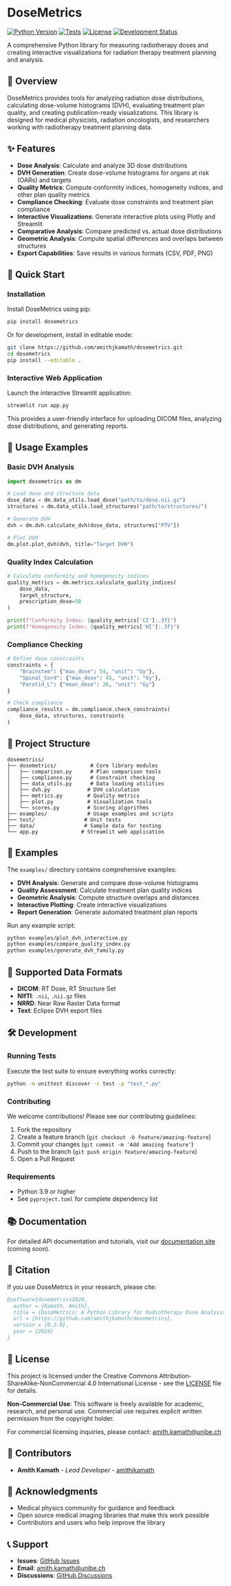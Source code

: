 # DoseMetrics

[![Python Version](https://img.shields.io/badge/python-3.9%2B-blue.svg)](https://python.org)
[![Tests](https://github.com/amithjkamath/dosemetrics/actions/workflows/python-app.yml/badge.svg)](https://github.com/amithjkamath/dosemetrics/actions/workflows/python-app.yml)
[![License](https://img.shields.io/badge/license-CC%20BY--SA--NC%204.0-green.svg)](LICENSE)
[![Development Status](https://img.shields.io/badge/status-alpha-orange.svg)](https://github.com/amithjkamath/dosemetrics)

A comprehensive Python library for measuring radiotherapy doses and creating interactive visualizations for radiation therapy treatment planning and analysis.

## 🎯 Overview

DoseMetrics provides tools for analyzing radiation dose distributions, calculating dose-volume histograms (DVH), evaluating treatment plan quality, and creating publication-ready visualizations. This library is designed for medical physicists, radiation oncologists, and researchers working with radiotherapy treatment planning data.

## ✨ Features

- **Dose Analysis**: Calculate and analyze 3D dose distributions
- **DVH Generation**: Create dose-volume histograms for organs at risk (OARs) and targets
- **Quality Metrics**: Compute conformity indices, homogeneity indices, and other plan quality metrics
- **Compliance Checking**: Evaluate dose constraints and treatment plan compliance
- **Interactive Visualizations**: Generate interactive plots using Plotly and Streamlit
- **Comparative Analysis**: Compare predicted vs. actual dose distributions
- **Geometric Analysis**: Compute spatial differences and overlaps between structures
- **Export Capabilities**: Save results in various formats (CSV, PDF, PNG)

## 🚀 Quick Start

### Installation

Install DoseMetrics using pip:

```bash
pip install dosemetrics
```

Or for development, install in editable mode:

```bash
git clone https://github.com/amithjkamath/dosemetrics.git
cd dosemetrics
pip install --editable .
```

### Interactive Web Application

Launch the interactive Streamlit application:

```bash
streamlit run app.py
```

This provides a user-friendly interface for uploading DICOM files, analyzing dose distributions, and generating reports.

## 📖 Usage Examples

### Basic DVH Analysis

```python
import dosemetrics as dm

# Load dose and structure data
dose_data = dm.data_utils.load_dose("path/to/dose.nii.gz")
structures = dm.data_utils.load_structures("path/to/structures/")

# Generate DVH
dvh = dm.dvh.calculate_dvh(dose_data, structures["PTV"])

# Plot DVH
dm.plot.plot_dvh(dvh, title="Target DVH")
```

### Quality Index Calculation

```python
# Calculate conformity and homogeneity indices
quality_metrics = dm.metrics.calculate_quality_indices(
    dose_data, 
    target_structure, 
    prescription_dose=50
)

print(f"Conformity Index: {quality_metrics['CI']:.3f}")
print(f"Homogeneity Index: {quality_metrics['HI']:.3f}")
```

### Compliance Checking

```python
# Define dose constraints
constraints = {
    "Brainstem": {"max_dose": 54, "unit": "Gy"},
    "Spinal_Cord": {"max_dose": 45, "unit": "Gy"},
    "Parotid_L": {"mean_dose": 26, "unit": "Gy"}
}

# Check compliance
compliance_results = dm.compliance.check_constraints(
    dose_data, structures, constraints
)
```

## 📁 Project Structure

```
dosemetrics/
├── dosemetrics/           # Core library modules
│   ├── comparison.py      # Plan comparison tools
│   ├── compliance.py      # Constraint checking
│   ├── data_utils.py      # Data loading utilities
│   ├── dvh.py            # DVH calculation
│   ├── metrics.py        # Quality metrics
│   ├── plot.py           # Visualization tools
│   └── scores.py         # Scoring algorithms
├── examples/             # Usage examples and scripts
├── test/                # Unit tests
├── data/                # Sample data for testing
└── app.py              # Streamlit web application
```

## 🧪 Examples

The `examples/` directory contains comprehensive examples:

- **DVH Analysis**: Generate and compare dose-volume histograms
- **Quality Assessment**: Calculate treatment plan quality indices
- **Geometric Analysis**: Compute structure overlaps and distances
- **Interactive Plotting**: Create interactive visualizations
- **Report Generation**: Generate automated treatment plan reports

Run any example script:

```bash
python examples/plot_dvh_interactive.py
python examples/compare_quality_index.py
python examples/generate_dvh_family.py
```

## 🔬 Supported Data Formats

- **DICOM**: RT Dose, RT Structure Set
- **NIfTI**: `.nii`, `.nii.gz` files
- **NRRD**: Near Raw Raster Data format
- **Text**: Eclipse DVH export files

## 🛠️ Development

### Running Tests

Execute the test suite to ensure everything works correctly:

```bash
python -m unittest discover -s test -p "test_*.py"
```

### Contributing

We welcome contributions! Please see our contributing guidelines:

1. Fork the repository
2. Create a feature branch (`git checkout -b feature/amazing-feature`)
3. Commit your changes (`git commit -m 'Add amazing feature'`)
4. Push to the branch (`git push origin feature/amazing-feature`)
5. Open a Pull Request

### Requirements

- Python 3.9 or higher
- See `pyproject.toml` for complete dependency list

## 📚 Documentation

For detailed API documentation and tutorials, visit our [documentation site](https://github.com/amithjkamath/dosemetrics) (coming soon).

## 🤝 Citation

If you use DoseMetrics in your research, please cite:

```bibtex
@software{dosemetrics2024,
  author = {Kamath, Amith},
  title = {DoseMetrics: A Python Library for Radiotherapy Dose Analysis},
  url = {https://github.com/amithjkamath/dosemetrics},
  version = {0.2.0},
  year = {2024}
}
```

## 📄 License

This project is licensed under the Creative Commons Attribution-ShareAlike-NonCommercial 4.0 International License - see the [LICENSE](LICENSE) file for details.

**Non-Commercial Use**: This software is freely available for academic, research, and personal use. Commercial use requires explicit written permission from the copyright holder.

For commercial licensing inquiries, please contact: amith.kamath@unibe.ch

## 👥 Contributors

- **Amith Kamath** - *Lead Developer* - [amithjkamath](https://github.com/amithjkamath)

## 🙏 Acknowledgments

- Medical physics community for guidance and feedback
- Open source medical imaging libraries that make this work possible
- Contributors and users who help improve the library

## 📞 Support

- **Issues**: [GitHub Issues](https://github.com/amithjkamath/dosemetrics/issues)
- **Email**: amith.kamath@unibe.ch
- **Discussions**: [GitHub Discussions](https://github.com/amithjkamath/dosemetrics/discussions)